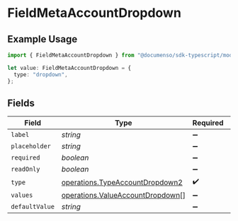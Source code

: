 # FieldMetaAccountDropdown

## Example Usage

```typescript
import { FieldMetaAccountDropdown } from "@documenso/sdk-typescript/models/operations";

let value: FieldMetaAccountDropdown = {
  type: "dropdown",
};
```

## Fields

| Field                                                                                | Type                                                                                 | Required                                                                             | Description                                                                          |
| ------------------------------------------------------------------------------------ | ------------------------------------------------------------------------------------ | ------------------------------------------------------------------------------------ | ------------------------------------------------------------------------------------ |
| `label`                                                                              | *string*                                                                             | :heavy_minus_sign:                                                                   | N/A                                                                                  |
| `placeholder`                                                                        | *string*                                                                             | :heavy_minus_sign:                                                                   | N/A                                                                                  |
| `required`                                                                           | *boolean*                                                                            | :heavy_minus_sign:                                                                   | N/A                                                                                  |
| `readOnly`                                                                           | *boolean*                                                                            | :heavy_minus_sign:                                                                   | N/A                                                                                  |
| `type`                                                                               | [operations.TypeAccountDropdown2](../../models/operations/typeaccountdropdown2.md)   | :heavy_check_mark:                                                                   | N/A                                                                                  |
| `values`                                                                             | [operations.ValueAccountDropdown](../../models/operations/valueaccountdropdown.md)[] | :heavy_minus_sign:                                                                   | N/A                                                                                  |
| `defaultValue`                                                                       | *string*                                                                             | :heavy_minus_sign:                                                                   | N/A                                                                                  |